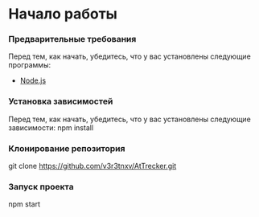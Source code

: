 # Начало работы


### Предварительные требования
Перед тем, как начать, убедитесь, что у вас установлены следующие программы:
- [Node.js](https://nodejs.org/)

### Установка зависимостей
Перед тем, как начать, убедитесь, что у вас установлены следующие зависимости:
npm install

### Клонирование репозитория
git clone https://github.com/v3r3tnxv/AtTrecker.git

### Запуск проекта
npm start

